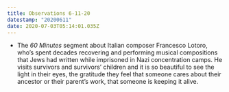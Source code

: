 ```yaml
---
title: Observations 6-11-20
datestamp: "20200611"
date: 2020-07-03T05:14:01.035Z
---
```

- The *60 Minutes* segment about Italian composer Francesco Lotoro, who’s spent decades recovering and performing musical compositions that Jews had written while imprisoned in Nazi concentration camps. He visits survivors and survivors’ children and it is so beautiful to see the light in their eyes, the gratitude they feel that someone cares about their ancestor or their parent’s work, that someone is keeping it alive.
